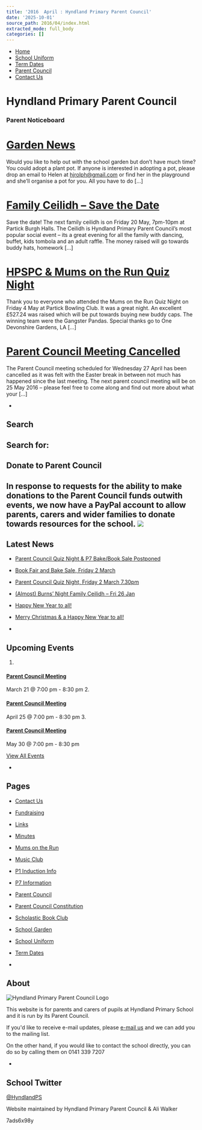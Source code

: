 ```yaml
---
title: '2016  April : Hyndland Primary Parent Council'
date: '2025-10-01'
source_path: 2016/04/index.html
extracted_mode: full_body
categories: []
---
```

- [Home](http://www.hyndlandprimaryparentcouncil.org)
- [School Uniform](school-uniform/)
- [Term Dates](term-dates/)
- [Parent Council](parent-council/)
- [Contact Us](contact-us/)

# Hyndland Primary Parent Council

### Parent Noticeboard

# [Garden News](news/garden-news/)

Would you like to help out with the school garden but don’t have much time? You could adopt a plant pot. If anyone is interested in adopting a pot, please drop an email to Helen at hjrolph@gmail.com or find her in the playground and she’ll organise a pot for you. All you have to do […]

# [Family Ceilidh – Save the Date](news/family-ceilidh-save-the-date/)

Save the date! The next family ceilidh is on Friday 20 May, 7pm-10pm at Partick Burgh Halls. The Ceilidh is Hyndland Primary Parent Council’s most popular social event – its a great evening for all the family with dancing, buffet, kids tombola and an adult raffle. The money raised will go towards buddy hats, homework […]

# [HPSPC & Mums on the Run Quiz Night](news/hpspc-mums-on-the-run-quiz-night/)

Thank you to everyone who attended the Mums on the Run Quiz Night on Friday 4 May at Partick Bowling Club. It was a great night. An excellent £527.24 was raised which will be put towards buying new buddy caps. The winning team were the Gangster Pandas. Special thanks go to One Devonshire Gardens, LA […]

# [Parent Council Meeting Cancelled](news/parent-council-meeting-cancelled/)

The Parent Council meeting scheduled for Wednesday 27 April has been cancelled as it was felt with the Easter break in between not much has happened since the last meeting. The next parent council meeting will be on 25 May 2016 – please feel free to come along and find out more about what your […]

- 
## Search

Search for:
- 
## Donate to Parent Council

In response to requests for the ability to make donations to the Parent Council funds outwith events, we now have a PayPal account to allow parents, carers and wider families to donate towards resources for the school. [![](https://www.paypalobjects.com/en_US/i/btn/x-click-butcc-donate.gif)](https://www.paypal.com/cgi-bin/webscr?cmd=_s-xclick&hosted_button_id=BW7E8PDGXH45Y)
- 
## Latest News

- [Parent Council Quiz Night & P7 Bake/Book Sale Postponed](news/parent-council-quiz-night-p7-bake-book-sale-postponed/)
- [Book Fair and Bake Sale, Friday 2 March](news/book-fair-and-bake-sale-friday-2-march/)
- [Parent Council Quiz Night, Friday 2 March 7.30pm](news/parent-council-quiz-night-friday-2-march-7-30pm/)
- [(Almost) Burns’ Night Family Ceilidh – Fri 26 Jan](news/almost-burns-night-family-ceilidh-fri-26-jan/)
- [Happy New Year to all!](news/happy-new-year-to-all/)
- [Merry Christmas & a Happy New Year to all!](news/merry-christmas-a-happy-new-year-to-all/)

- 
## Upcoming Events

1. 
#### [Parent Council Meeting](event/parent-council-meeting-17/)

March 21 @ 7:00 pm - 8:30 pm
2. 
#### [Parent Council Meeting](event/parent-council-meeting-18/)

April 25 @ 7:00 pm - 8:30 pm
3. 
#### [Parent Council Meeting](event/parent-council-meeting-19/)

May 30 @ 7:00 pm - 8:30 pm

[View All Events](events/)

- 
## Pages

- [Contact Us](contact-us/)
- [Fundraising](fundraising/)
- [Links](links/)
- [Minutes](minutes-archive/)
- [Mums on the Run](mums-on-the-run/)
- [Music Club](music-club/)
- [P1 Induction Info](p1-induction-info/)
- [P7 Information](p7-information/)
- [Parent Council](parent-council/)
- [Parent Council Constitution](parent-council-constitution/)
- [Scholastic Book Club](scholastic-book-club/)
- [School Garden](school-garden/)
- [School Uniform](school-uniform/)
- [Term Dates](term-dates/)

- 
## About

 ![Hyndland Primary Parent Council Logo](/assets/images/2012/02/logo.gif)

This website is for parents and carers of pupils at Hyndland Primary School and it is run by its Parent Council.

If you'd like to receive e-mail updates, please [e-mail us](mailto:enquiries@hyndlandprimaryparentcouncil.org) and we can add you to the mailing list.

On the other hand, if you would like to contact the school directly, you can do so by calling them on 0141 339 7207

- 
## School Twitter
[@HyndlandPS](https://twitter.com/HyndlandPS)

Website maintained by Hyndland Primary Parent Council & Ali Walker

7ads6x98y
